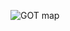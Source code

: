 
![GOT map](https://user-images.githubusercontent.com/89605200/138461913-5c29c45b-c1af-4978-aefa-53e170697807.png)
